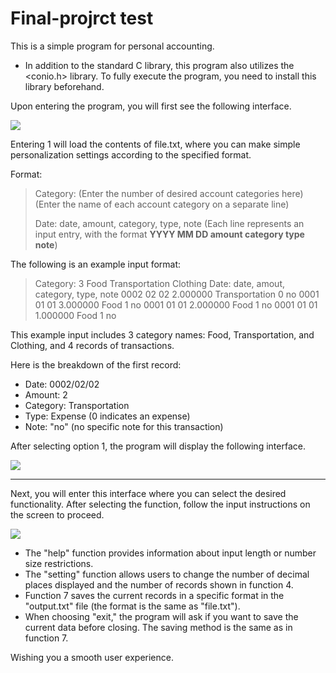 # Final-projrct test
This is a simple program for personal accounting.


* In addition to the standard C library, this program also utilizes the <conio.h> library. To fully execute the program, you need to install this library beforehand.

Upon entering the program, you will first see the following interface.

![](https://hackmd.io/_uploads/rJlq4qVvn.png)

Entering 1 will load the contents of file.txt, where you can make simple personalization settings according to the specified format.


Format:
> Category:
> (Enter the number of desired account categories here)
> (Enter the name of each account category on a separate line)
> 
> Date: date, amount, category, type, note
> (Each line represents an input entry, with the format **YYYY MM DD amount category type note**)

The following is an example input format:
> Category:
> 3
> Food
> Transportation
> Clothing
> Date: date, amout, category, type, note
> 0002 02 02 2.000000 Transportation 0 no
> 0001 01 01 3.000000 Food 1 no
> 0001 01 01 2.000000 Food 1 no
> 0001 01 01 1.000000 Food 1 no


This example input includes 3 category names: Food, Transportation, and Clothing, and 4 records of transactions.

Here is the breakdown of the first record:

* Date: 0002/02/02
* Amount: 2
* Category: Transportation
* Type: Expense (0 indicates an expense)
* Note: "no" (no specific note for this transaction)

After selecting option 1, the program will display the following interface.

![](https://hackmd.io/_uploads/HJWwoqVDn.png)



---

Next, you will enter this interface where you can select the desired functionality. After selecting the function, follow the input instructions on the screen to proceed.

![](https://hackmd.io/_uploads/SJmTi94D2.png)

* The "help" function provides information about input length or number size restrictions.
* The "setting" function allows users to change the number of decimal places displayed and the number of records shown in function 4.
* Function 7 saves the current records in a specific format in the "output.txt" file (the format is the same as "file.txt").
* When choosing "exit," the program will ask if you want to save the current data before closing. The saving method is the same as in function 7.


Wishing you a smooth user experience.
